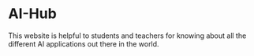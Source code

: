 # AI-Hub
This website is helpful to students and teachers for knowing about all the different AI applications out there in the world.
